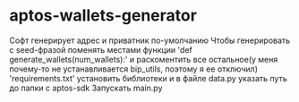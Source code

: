 # aptos-wallets-generator

Софт генерирует адрес и приватник по-умолчанию
Чтобы генерировать с seed-фразой поменять местами функции 'def generate_wallets(num_wallets):' и раскоментить все остальное(у меня почему-то не устанавливается bip_utils, поэтому я ее отключил)
'requirements.txt' установить библиотеки и в файле data.py указать путь до папки с aptos-sdk
Запускать main.py
